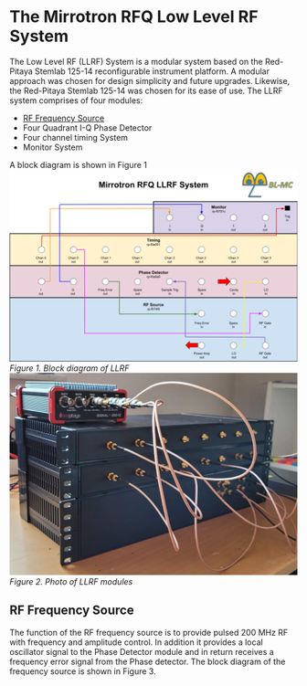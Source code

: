 # The Mirrotron RFQ Low Level RF System  
The Low Level RF (LLRF) System is a modular system based on the Red-Pitaya Stemlab 125-14 reconfigurable instrument platform. A modular approach was chosen for design simplicity and future upgrades. Likewise, the Red-Pitaya Stemlab 125-14 was chosen for its ease of use. The LLRF system comprises of four modules:  
- [RF Frequency Source](#RF-Frequency-Source)
- Four Quadrant I-Q Phase Detector
- Four channel timing System
- Monitor System  

A block diagram is shown in Figure 1
![llrf block diagam](images/LlrfFPDiagram.png)  
*Figure 1. Block diagram of LLRF*
![llr](images/llrf.jpg)
*Figure 2. Photo of LLRF modules*
## RF Frequency Source  
The function of the RF frequency source is to provide pulsed 200 MHz RF with frequency and amplitude control. In addition it provides a local oscillator signal to the Phase Detector module and in return receives a frequency error signal from the Phase detector. The block diagram of the frequency source is shown in Figure 3.
